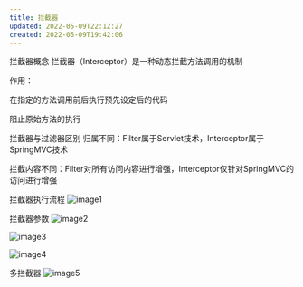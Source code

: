 ```yaml
---
title: 拦截器
updated: 2022-05-09T22:12:27
created: 2022-05-09T19:42:06
---
```


拦截器概念
拦截器（Interceptor）是一种动态拦截方法调用的机制

作用：

在指定的方法调用前后执行预先设定后的代码

阻止原始方法的执行

拦截器与过滤器区别
归属不同：Filter属于Servlet技术，Interceptor属于SpringMVC技术

拦截内容不同：Filter对所有访问内容进行增强，Interceptor仅针对SpringMVC的访问进行增强

拦截器执行流程
![image1](../../../resources/86e2eea0784046e193765bfe7a3bae1b.png)

拦截器参数
![image2](../../../resources/f16fb06b3943467688d325a90f751c9a.png)

![image3](../../../resources/7aa6c5a91c184387afaac96ca670cda1.png)

![image4](../../../resources/be5dea33ff514a0b9a9bd936fbd3fdae.png)

多拦截器
![image5](../../../resources/b3479d19dc3442dcb6b21a6c350772bc.png)

